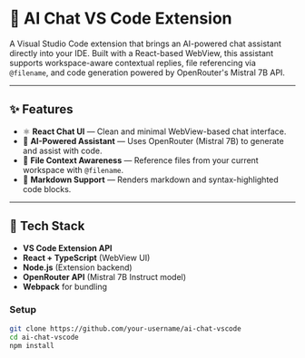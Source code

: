 # 🧠 AI Chat VS Code Extension

A Visual Studio Code extension that brings an AI-powered chat assistant directly into your IDE. Built with a React-based WebView, this assistant supports workspace-aware contextual replies, file referencing via `@filename`, and code generation powered by OpenRouter's Mistral 7B API.

---

## ✨ Features

- ⚛️ **React Chat UI** — Clean and minimal WebView-based chat interface.
- 🧠 **AI-Powered Assistant** — Uses OpenRouter (Mistral 7B) to generate and assist with code.
- 📂 **File Context Awareness** — Reference files from your current workspace with `@filename`.
- 💬 **Markdown Support** — Renders markdown and syntax-highlighted code blocks.

---


## 🧩 Tech Stack

- **VS Code Extension API**
- **React + TypeScript** (WebView UI)
- **Node.js** (Extension backend)
- **OpenRouter API** (Mistral 7B Instruct model)
- **Webpack** for bundling



### Setup

```bash
git clone https://github.com/your-username/ai-chat-vscode
cd ai-chat-vscode
npm install
